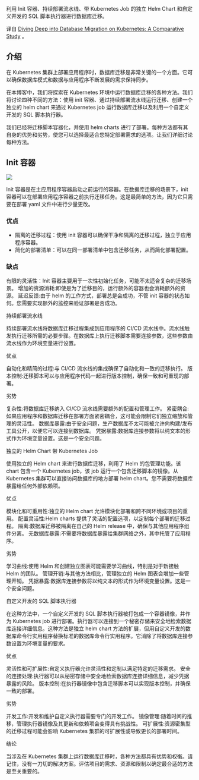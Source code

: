 <!-- 

# 深入研究 Kubernetes 上的数据库迁移：比较研究
https://medium.com/cloud-native-daily/diving-deep-into-database-migration-on-kubernetes-a-comparative-study-777ca66c1034 

-->

利用 Init 容器、持续部署流水线、带 Kubernetes Job 的独立 Helm Chart 和自定义开发的 SQL 脚本执行器进行数据库迁移。

译自 [Diving Deep into Database Migration on Kubernetes: A Comparative Study](https://medium.com/cloud-native-daily/diving-deep-into-database-migration-on-kubernetes-a-comparative-study-777ca66c1034) 。

## 介绍

在 Kubernetes 集群上部署应用程序时，数据库迁移是非常关键的一个方面。它可以确保数据库模式和数据与应用程序不断发展的需求保持同步。

在本博客中，我们将探索在 Kubernetes 环境中运行数据库迁移的各种方法。我们将讨论四种不同的方法：使用 init 容器、通过持续部署流水线运行迁移、创建一个独立的 helm chart 来通过 Kubernetes job 运行数据库迁移以及利用一个自定义开发的 SQL 脚本执行器。

我们已经将迁移脚本容器化，并使用 helm charts 进行了部署。每种方法都有其自身的优势和劣势，使您可以选择最适合您特定部署需求的选项。让我们详细讨论每种方法。

## Init 容器

![](https://miro.medium.com/v2/resize:fit:720/format:webp/1*KJxA8YG8g9kpAOyF_nhX_Q.png)

Init 容器是在主应用程序容器启动之前运行的容器。在数据库迁移的场景下，init 容器可以在部署应用程序容器之前执行迁移任务。这是最简单的方法，因为它只需要在部署 yaml 文件中进行少量更改。

### 优点

- 隔离的迁移过程：使用 init 容器可以确保干净和隔离的迁移过程，独立于应用程序容器。
- 简化的部署清单：可以在同一部署清单中包含迁移任务，从而简化部署配置。

### 缺点

有限的灵活性：Init 容器主要用于一次性初始化任务，可能不太适合复杂的迁移场景。
增加的资源消耗:即使是为了迁移目的，运行额外的容器也会消耗额外的资源。
延迟反馈:由于 helm 的工作方式，部署总是会成功，不管 init 容器的状态如何。您需要实现额外的监控来验证部署是否成功。

持续部署流水线

持续部署流水线将数据库迁移过程集成到应用程序的 CI/CD 流水线中。流水线触发执行迁移所需的必要步骤。在数据库上执行迁移脚本需要连接参数，这些参数由流水线作为环境变量进行设置。

优点

自动化和精简的过程:与 CI/CD 流水线的集成确保了自动化和一致的迁移执行。
版本控制:迁移脚本可以与应用程序代码一起进行版本控制，确保一致和可重现的部署。

劣势

复杂性:将数据库迁移纳入 CI/CD 流水线需要额外的配置和管理工作。
紧密耦合:如果应用程序和数据库迁移在部署方面紧密耦合，这可能会限制它们独立缩放和管理的灵活性。
数据库暴露:由于安全问题，生产数据库不太可能被允许向构建/发布工具公开，以便它可以连接到数据库。
凭据暴露:数据库连接参数将以纯文本的形式作为环境变量设置。这是一个安全问题。

独立的 Helm Chart 带 Kubernetes Job

使用独立的 Helm chart 来进行数据库迁移，利用了 Helm 的包管理功能。该 chart 包含一个 Kubernetes job，该 job 运行一个包含迁移脚本的镜像。从 Kubernetes 集群可以直接访问数据库的地方部署 helm chart。您不需要将数据库暴露给任何外部依赖项。

优点

模块化和可重用性:独立的 Helm chart 允许模块化部署和跨不同环境或项目的重用。
配置灵活性:Helm charts 提供了灵活的配置选项，以定制每个部署的迁移过程。
隔离:数据库迁移被隔离在自己的 Helm release 中，确保与其他应用程序组件分离。
无数据库暴露:不需要将数据库暴露给集群网络之外，其中托管了应用程序。

劣势

学习曲线:使用 Helm 和创建独立图表可能需要学习曲线，特别是对于新接触 Helm 的团队。
管理开销:与其他方法相比，管理独立的 Helm 图表会增加一些管理开销。
凭据暴露:数据库连接参数将以纯文本的形式作为环境变量设置。这是一个安全问题。

自定义开发的 SQL 脚本执行器

在这种方法中，一个自定义开发的 SQL 脚本执行器被打包成一个容器镜像，并作为 Kubernetes job 进行部署。执行器可以连接到一个秘密存储来安全地检索数据库连接详细信息。这种方法是独立 helm chart 方法的扩展，但用自定义开发的数据库命令行实用程序替换标准的数据库命令行实用程序。它消除了将数据库连接参数设置为环境变量的要求。

优点

灵活性和可扩展性:自定义执行器允许灵活性和定制以满足特定的迁移需求。
安全的连接处理:执行器可以从秘密存储中安全地检索数据库连接详细信息，减少凭据暴露的风险。
版本控制:在执行器镜像中包含迁移脚本可以实现版本控制，并确保一致的部署。

劣势

开发工作:开发和维护自定义执行器需要专门的开发工作。
镜像管理:随着时间的推移，管理执行器镜像及其更新和依赖项会变得具有挑战性。
可扩展性:资源密集型的迁移过程可能会影响 Kubernetes 集群的可扩展性或导致更长的部署时间。

结论

当涉及在 Kubernetes 集群上运行数据库迁移时，各种方法都具有优势和权衡。请记住，没有一刀切的解决方案。评估项目的需求、资源和限制以确定最合适的方法是至关重要的。